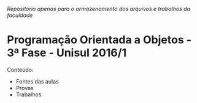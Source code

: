 _Repositório apenas para o armazenamento dos arquivos e trabalhos da faculdade_

# Programação Orientada a Objetos - 3ª Fase - Unisul 2016/1

Conteúdo:

- Fontes das aulas
- Provas
- Trabalhos
